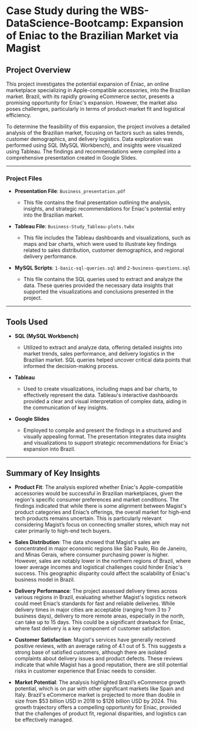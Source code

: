 # Case Study during the WBS-DataScience-Bootcamp: Expansion of Eniac to the Brazilian Market via Magist

## Project Overview

This project investigates the potential expansion of Eniac, an online marketplace specializing in Apple-compatible accessories, into the Brazilian market. Brazil, with its rapidly growing eCommerce sector, presents a promising opportunity for Eniac's expansion. However, the market also poses challenges, particularly in terms of product-market fit and logistical efficiency.

To determine the feasibility of this expansion, the project involves a detailed analysis of the Brazilian market, focusing on factors such as sales trends, customer demographics, and delivery logistics. Data exploration was performed using SQL (MySQL Workbench), and insights were visualized using Tableau. The findings and recommendations were compiled into a comprehensive presentation created in Google Slides.

-----

### Project Files

- **Presentation File**: `Business_presentation.pdf`
  - This file contains the final presentation outlining the analysis, insights, and strategic recommendations for Eniac's potential entry into the Brazilian market.

- **Tableau File**: `Business-Study_Tableau-plots.twbx`
  - This file includes the Tableau dashboards and visualizations, such as maps and bar charts, which were used to illustrate key findings related to sales distribution, customer demographics, and regional delivery performance.

- **MySQL Scripts**: `1-basic-sql-queries.sql` and `2-business-questions.sql`
  - This file contains the SQL queries used to extract and analyze the data. These queries provided the necessary data insights that supported the visualizations and conclusions presented in the project.

-----

## Tools Used

- **SQL (MySQL Workbench)**
  - Utilized to extract and analyze data, offering detailed insights into market trends, sales performance, and delivery logistics in the Brazilian market. SQL queries helped uncover critical data points that informed the decision-making process.

- **Tableau**
  - Used to create visualizations, including maps and bar charts, to effectively represent the data. Tableau's interactive dashboards provided a clear and visual interpretation of complex data, aiding in the communication of key insights.

- **Google Slides**
  - Employed to compile and present the findings in a structured and visually appealing format. The presentation integrates data insights and visualizations to support strategic recommendations for Eniac's expansion into Brazil.

-----

## Summary of Key Insights

- **Product Fit**: The analysis explored whether Eniac's Apple-compatible accessories would be successful in Brazilian marketplaces, given the region's specific consumer preferences and market conditions. The findings indicated that while there is some alignment between Magist's product categories and Eniac’s offerings, the overall market for high-end tech products remains uncertain. This is particularly relevant considering Magist’s focus on connecting smaller stores, which may not cater primarily to high-end tech buyers.

- **Sales Distribution**: The data showed that Magist's sales are concentrated in major economic regions like São Paulo, Rio de Janeiro, and Minas Gerais, where consumer purchasing power is higher. However, sales are notably lower in the northern regions of Brazil, where lower average incomes and logistical challenges could hinder Eniac's success. This geographic disparity could affect the scalability of Eniac's business model in Brazil.

- **Delivery Performance**: The project assessed delivery times across various regions in Brazil, evaluating whether Magist's logistics network could meet Eniac’s standards for fast and reliable deliveries. While delivery times in major cities are acceptable (ranging from 3 to 7 business days), delivery to more remote areas, especially in the north, can take up to 15 days. This could be a significant drawback for Eniac, where fast delivery is a key component of customer satisfaction.

- **Customer Satisfaction**: Magist's services have generally received positive reviews, with an average rating of 4.1 out of 5. This suggests a strong base of satisfied customers, although there are isolated complaints about delivery issues and product defects. These reviews indicate that while Magist has a good reputation, there are still potential risks in customer experience that Eniac needs to consider.

- **Market Potential**: The analysis highlighted Brazil’s eCommerce growth potential, which is on par with other significant markets like Spain and Italy. Brazil's eCommerce market is projected to more than double in size from $53 billion USD in 2018 to $126 billion USD by 2024. This growth trajectory offers a compelling opportunity for Eniac, provided that the challenges of product fit, regional disparities, and logistics can be effectively managed.
